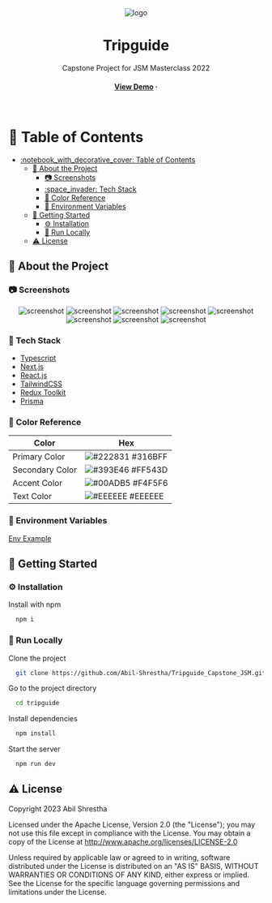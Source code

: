 <div align="center">

  <img src="https://github.com/Abil-Shrestha/Tripguide_Capstone_JSM/blob/main/public/assets/tipguide_logo.jpg" alt="logo" height="auto" />
  <h1>Tripguide</h1>
  
  <p>
    Capstone Project for JSM Masterclass 2022 
  </p>
  
  
<h4>
    <a href="https://tripguide-capstone-jsm.vercel.app/" target="blank">View Demo</a>
    <span> · </span>
  </h4>
</div>

<br />

<!-- Table of Contents -->
# :notebook_with_decorative_cover: Table of Contents

- [:notebook\_with\_decorative\_cover: Table of Contents](#notebook_with_decorative_cover-table-of-contents)
  - [:star2: About the Project](#star2-about-the-project)
    - [:camera: Screenshots](#camera-screenshots)
    - [:space\_invader: Tech Stack](#space_invader-tech-stack)
    - [:art: Color Reference](#art-color-reference)
    - [:key: Environment Variables](#key-environment-variables)
  - [:toolbox: Getting Started](#toolbox-getting-started)
    - [:gear: Installation](#gear-installation)
    - [:running: Run Locally](#running-run-locally)
  - [:warning: License](#warning-license)

  

<!-- About the Project -->
## :star2: About the Project


<!-- Screenshots -->
### :camera: Screenshots

<div align="center"> 
  <img src="./public/Screenshots/8.png" alt="screenshot" />
  <img src="./public/Screenshots/2.png" alt="screenshot"  />
  <img src="./public/Screenshots/3.png" alt="screenshot" />
  <img src="./public/Screenshots/4.png" alt="screenshot" />
  <img src="./public/Screenshots/5.png" alt="screenshot" />
  <img src="./public/Screenshots/6.png" alt="screenshot" />
  <img src="./public/Screenshots/7.png" alt="screenshot" />
  <img src="./public/Screenshots/1.png" alt="screenshot" />
  
</div>


<!-- TechStack -->
### :space_invader: Tech Stack

  <ul>
    <li><a href="https://www.typescriptlang.org/">Typescript</a></li>
    <li><a href="https://nextjs.org/">Next.js</a></li>
    <li><a href="https://reactjs.org/">React.js</a></li>
    <li><a href="https://tailwindcss.com/">TailwindCSS</a></li>
    <li><a href="https://redux-toolkit.js.org/">Redux Toolkit</a></li>
    <li><a href="https://prisma.io/">Prisma</a></li> 
  </ul>


<!-- Color Reference -->
### :art: Color Reference

| Color             | Hex                                                                |
| ----------------- | ------------------------------------------------------------------ |
| Primary Color | ![#222831](https://via.placeholder.com/10/316BFF?text=+) #316BFF |
| Secondary Color | ![#393E46](https://via.placeholder.com/10/FF543D?text=+) #FF543D |
| Accent Color | ![#00ADB5](https://via.placeholder.com/10/F4F5F6?text=+) #F4F5F6 |
| Text Color | ![#EEEEEE](https://via.placeholder.com/10/EEEEEE?text=+) #EEEEEE |

<!-- Env Variables -->
### :key: Environment Variables
<a href="/.env.example">Env Example</a>


<!-- Getting Started -->
## 	:toolbox: Getting Started

<!-- Installation -->
### :gear: Installation

Install with npm

```bash
  npm i
```
   

<!-- Run Locally -->
### :running: Run Locally

Clone the project

```bash
  git clone https://github.com/Abil-Shrestha/Tripguide_Capstone_JSM.git
```

Go to the project directory

```bash
  cd tripguide
```

Install dependencies

```bash
  npm install
```

Start the server

```bash
  npm run dev 
```


<!-- License -->
## :warning: License

Copyright 2023 Abil Shrestha

Licensed under the Apache License, Version 2.0 (the "License"); you may not use this file except in compliance with the License. You may obtain a copy of the License at
http://www.apache.org/licenses/LICENSE-2.0

Unless required by applicable law or agreed to in writing, software distributed under the License is distributed on an "AS IS" BASIS, WITHOUT WARRANTIES OR CONDITIONS OF ANY KIND, either express or implied. See the License for the specific language governing permissions and limitations under the License.

